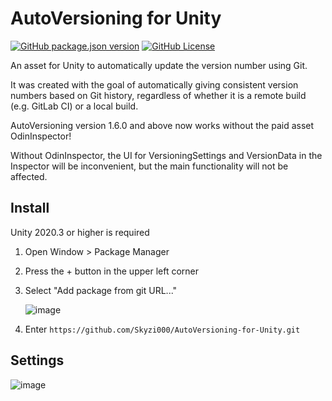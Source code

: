 # AutoVersioning for Unity

[![GitHub package.json version](https://img.shields.io/github/package-json/v/Skyzi000/AutoVersioning-for-Unity)](https://github.com/Skyzi000/AutoVersioning-for-Unity/tags)
[![GitHub License](https://img.shields.io/github/license/Skyzi000/AutoVersioning-for-Unity)](https://github.com/Skyzi000/AutoVersioning-for-Unity/blob/main/LICENSE.md)

An asset for Unity to automatically update the version number using Git.

It was created with the goal of automatically giving consistent version numbers based on Git history, regardless of whether it is a remote build (e.g. GitLab CI) or a local build.

AutoVersioning version 1.6.0 and above now works without the paid asset OdinInspector!

Without OdinInspector, the UI for VersioningSettings and VersionData in the Inspector will be inconvenient, but the main functionality will not be affected.

## Install

Unity 2020.3 or higher is required

1. Open Window > Package Manager
2. Press the + button in the upper left corner
3. Select "Add package from git URL..."

    ![image](https://user-images.githubusercontent.com/38061609/155865665-7f2e15a1-5e62-4bf3-aa05-6723d6d738dc.png)

4. Enter `https://github.com/Skyzi000/AutoVersioning-for-Unity.git`

## Settings

![image](https://user-images.githubusercontent.com/38061609/155865728-b91b6e67-4d89-4b49-a4aa-ab2eed0c0d58.png)
